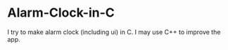 # Alarm-Clock-in-C
I try to make alarm clock (including ui)  in C.
I may use C++ to improve the app.
